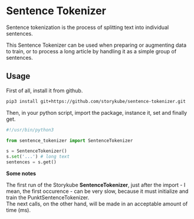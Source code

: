 # Sentence Tokenizer
Sentence tokenization is the process of splitting text into individual sentences. 

This Sentence Tokenizer can be used when preparing or augmenting data to train, or to process a long article by handling it as a simple group of sentences.

## Usage
First of all, install it from github.

```bash
pip3 install git+https://github.com/storykube/sentence-tokenizer.git
```

Then, in your python script, import the package, instance it, set and finally get.
```python
#!/usr/bin/python3

from sentence_tokenizer import SentenceTokenizer

s = SentenceTokenizer()
s.set('...') # long text
sentences = s.get()
```

**Some notes**

The first run of the Storykube **SentenceTokenizer**, just after the import - I mean, the first occurence -
can be very slow, because it must initialize and train the PunktSentenceTokenizer. \
The next calls, on the other hand, will be made in an acceptable amount of time (ms).

